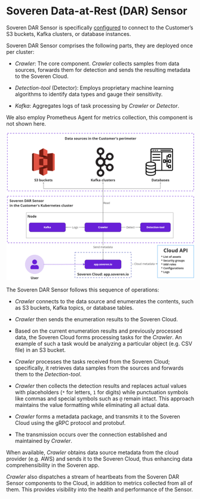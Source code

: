# Soveren Data-at-Rest (DAR) Sensor

Soveren DAR Sensor is specifically [configured](../../administration/configuring-sensor/#dar-configuration) to connect to the Customer’s S3 buckets, Kafka clusters, or database instances.

Soveren DAR Sensor comprises the following parts, they are deployed once per cluster:

* _Crawler_: The core component. _Crawler_ collects samples from data sources, forwards them for detection and sends the resulting metadata to the Soveren Cloud.

* _Detection-tool_ (Detector): Employs proprietary machine learning algorithms to identify data types and gauge their sensitivity.

* _Kafka_: Aggregates logs of task processing by _Crawler_ or _Detector_.

We also employ Prometheus Agent for metrics collection, this component is not shown here.

![The end-to-end flow of the Soveren DAR Sensor](../../img/architecture/dar-sensor-flow.png "The end-to-end flow of the Soveren DAR Sensor")

The Soveren DAR Sensor follows this sequence of operations:

* _Crawler_ connects to the data source and enumerates the contents, such as S3 buckets, Kafka topics, or database tables.

* _Crawler_ then sends the enumeration results to the Soveren Cloud.

* Based on the current enumeration results and previously processed data, the Soveren Cloud forms processing tasks for the _Crawler_. An example of such a task would be analyzing a particular object (e.g. CSV file) in an S3 bucket.

* _Crawler_ processes the tasks received from the Soveren Cloud; specifically, it retrieves data samples from the sources and forwards them to the _Detection-tool_.

* _Crawler_ then collects the detection results and replaces actual values with placeholders (`*` for letters, `1` for digits) while punctuation symbols like commas and special symbols such as `@` remain intact. This approach maintains the value formatting while eliminating all actual data.

* _Crawler_ forms a metadata package, and transmits it to the Soveren Cloud using the gRPC protocol and protobuf.

* The transmission occurs over the connection established and maintained by _Crawler_.

When available, _Crawler_ obtains data source metadata from the cloud provider (e.g. AWS) and sends it to the Soveren Cloud, thus enhancing data comprehensibility in the Soveren app.

_Crawler_ also dispatches a stream of heartbeats from the Soveren DAR Sensor components to the Cloud, in addition to metrics collected from all of them. This provides visibility into the health and performance of the Sensor.